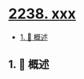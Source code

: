 # [2238. xxx](https://github.com/Tdahuyou/TNotes.leetcode/tree/main/notes/2238.%20xxx)

<!-- region:toc -->

- [1. 📝 概述](#1--概述)

<!-- endregion:toc -->

## 1. 📝 概述

